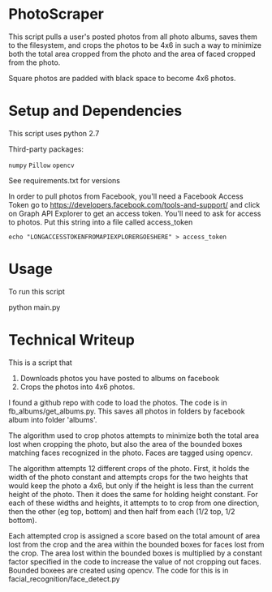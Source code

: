# PhotoScraper

This script pulls a user's posted photos from all photo albums, saves them to the filesystem, and crops the photos to be 4x6 in such a way to minimize both the total area cropped from the photo and the area of faced cropped from the photo.

Square photos are padded with black space to become 4x6 photos.

# Setup and Dependencies

This script uses python 2.7

Third-party packages:

`numpy`
`Pillow`
`opencv`

See requirements.txt for versions

In order to pull photos from Facebook, you'll need a Facebook Access Token go to https://developers.facebook.com/tools-and-support/ and click on Graph API Explorer to get an access token. You'll need to ask for access to photos. Put this string into a file called access_token 

`echo "LONGACCESSTOKENFROMAPIEXPLORERGOESHERE" > access_token`

# Usage

To run this script

python main.py

# Technical Writeup

This is a script that

1) Downloads photos you have posted to albums on facebook
2) Crops the photos into 4x6 photos.

I found a github repo with code to load the photos. The code is in fb_albums/get_albums.py. This saves all photos in folders by facebook album into folder 'albums'.

The algorithm used to crop photos attempts to minimize both the total area lost when cropping the photo, but also the area of the bounded boxes matching faces recognized in the photo. Faces are tagged using opencv.

The algorithm attempts 12 different crops of the photo. First, it holds the width of the photo constant and attempts crops for the two heights that would keep the photo a 4x6, but only if the height is less than the current height of the photo. Then it does the same for holding height constant. For each of these widths and heights, it attempts to to crop from one direction, then the other (eg top, bottom) and then half from each (1/2 top, 1/2 bottom).

Each attempted crop is assigned a score based on the total amount of area lost from the crop and the area within the bounded boxes for faces lost from the crop. The area lost within the bounded boxes is multiplied by a constant factor specified in the code to increase the value of not cropping out faces. Bounded boxees are created using opencv. The code for this is in facial_recognition/face_detect.py
